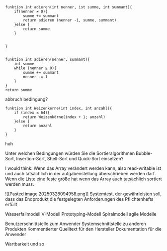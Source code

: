 ```
funktion int adieren(int nenner, ist summe, int summant){
	if(nenner ≠ 0){
		summe += summant
		return adieren (nenner -1, summe, summant)
	}else {
		return summe 
	}


}
```

```

funktion int adieren(nenner, summant){
	int summe
	while (nenner ≥ 0){
		summe += summant
		nenner -= 1
	}
}
return summe
```

abbruch bedingung? 

```
funktion int Weizenkerne(int index, int anzahl){
	if (index ≤ 64){
		return Weizenkörne(index + 1; anzahl)
	}else {
		return anzahl  
	}
}
```

huh 

Unter welchen Bedingungen würden Sie die Sortieralgorithmen Bubble-Sort, Insertion-Sort, Shell-Sort und Quick-Sort einsetzen?

I would think:
Wenn das Array verändert werden kann, also read-writable ist und auch tatsächlich in der aufgabenstellung überschrieben werden darf.
Wenn die Liste eine feste größe hat
wenn das Array auch tatsächlich sortiert werden muss. 

![[Pasted image 20250328094958.png]]
Systemtest, der gewährleisten soll, dass das Endprodukt die festgelegten Anforderungen des Pflichtenhefts erfüllt

Wasserfallmodell 
V-Modell 
Prototyping-Modell
Spiralmodell
agile Modelle



Benutzerschnittstelle zum Anwender  Systemschnittstelle zu anderen Produkten  Kommentierter Quelltext für den Hersteller  Dokumentation für die Anwender 

Wartbarkeit und so 